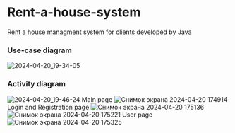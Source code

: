 # Rent-a-house-system
Rent a house managment system for clients developed by Java
### Use-case diagram
![2024-04-20_19-34-05](https://github.com/Yerassyl04/Rent-a-house-system/assets/136106017/6e01d0c3-8db9-4791-a9a6-848b3a0ca0d6)
### Activity diagram
![2024-04-20_19-46-24](https://github.com/Yerassyl04/Rent-a-house-system/assets/136106017/cbd5944d-7485-4357-8f38-117505a28969)
Main page
![Снимок экрана 2024-04-20 174914](https://github.com/Yerassyl04/Rent-a-house-system/assets/136106017/6f3e0a51-f9b8-487a-b91f-32c606176b08)
Login and Registration page
![Снимок экрана 2024-04-20 175136](https://github.com/Yerassyl04/Rent-a-house-system/assets/136106017/e023159a-7587-413f-a7f1-5ad07365f5c2)
![Снимок экрана 2024-04-20 175221](https://github.com/Yerassyl04/Rent-a-house-system/assets/136106017/d7fb7889-0c56-4008-a12e-16e544cd0e27)
User page
![Снимок экрана 2024-04-20 175325](https://github.com/Yerassyl04/Rent-a-house-system/assets/136106017/7069f411-f98a-4ed3-8891-68ecd6d933f8)
